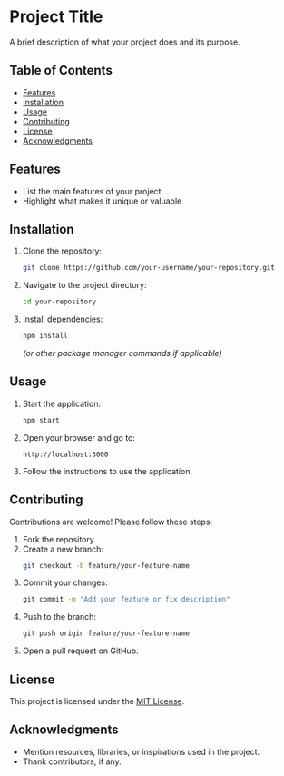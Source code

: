 # Project Title
A brief description of what your project does and its purpose.

## Table of Contents
- [Features](#features)
- [Installation](#installation)
- [Usage](#usage)
- [Contributing](#contributing)
- [License](#license)
- [Acknowledgments](#acknowledgments)

## Features
- List the main features of your project
- Highlight what makes it unique or valuable

## Installation
1. Clone the repository:
   ```bash
   git clone https://github.com/your-username/your-repository.git
   ```
2. Navigate to the project directory:
   ```bash
   cd your-repository
   ```
3. Install dependencies:
   ```bash
   npm install
   ```
   *(or other package manager commands if applicable)*

## Usage
1. Start the application:
   ```bash
   npm start
   ```
2. Open your browser and go to:
   ```
   http://localhost:3000
   ```
3. Follow the instructions to use the application.

## Contributing
Contributions are welcome! Please follow these steps:
1. Fork the repository.
2. Create a new branch:
   ```bash
   git checkout -b feature/your-feature-name
   ```
3. Commit your changes:
   ```bash
   git commit -m "Add your feature or fix description"
   ```
4. Push to the branch:
   ```bash
   git push origin feature/your-feature-name
   ```
5. Open a pull request on GitHub.

## License
This project is licensed under the [MIT License](LICENSE).

## Acknowledgments
- Mention resources, libraries, or inspirations used in the project.
- Thank contributors, if any.

